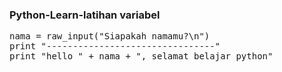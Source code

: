### Python-Learn-latihan variabel
<pre>
nama = raw_input("Siapakah namamu?\n")
print "--------------------------------"
print "hello " + nama + ", selamat belajar python"
</pre>
